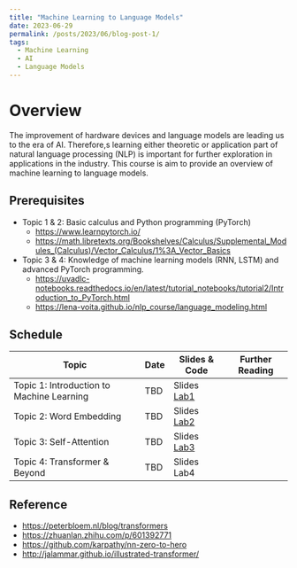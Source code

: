 ```yaml
---
title: "Machine Learning to Language Models"
date: 2023-06-29
permalink: /posts/2023/06/blog-post-1/
tags:
  - Machine Learning
  - AI
  - Language Models
---
```


# Overview

The improvement of hardware devices and language models are leading us to the era of AI. Therefore,s learning either theoretic or application part of natural language processing (NLP) is important for further exploration in applications in the industry. This course is aim to provide an overview of machine learning to language models.

## Prerequisites

- Topic 1 & 2: Basic calculus and Python programming (PyTorch)
  - https://www.learnpytorch.io/
  - https://math.libretexts.org/Bookshelves/Calculus/Supplemental_Modules_(Calculus)/Vector_Calculus/1%3A_Vector_Basics
- Topic 3 & 4: Knowledge of machine learning models (RNN, LSTM) and advanced PyTorch programming.
  - https://uvadlc-notebooks.readthedocs.io/en/latest/tutorial_notebooks/tutorial2/Introduction_to_PyTorch.html
  - https://lena-voita.github.io/nlp_course/language_modeling.html

## Schedule

| Topic                                     | Date | Slides & Code                                                                            | Further Reading |
| ----------------------------------------- | ---- | ---------------------------------------------------------------------------------------- | --------------- |
| Topic 1: Introduction to Machine Learning | TBD  | Slides [Lab1](https://colab.research.google.com/drive/1f5xqDU0Z1b9KUfR77Zsa83XAN54yaDGM) |                 |
| Topic 2: Word Embedding                   | TBD  | Slides [Lab2](https://colab.research.google.com/drive/1f5xqDU0Z1b9KUfR77Zsa83XAN54yaDGM) |                 |
| Topic 3: Self-Attention                   | TBD  | Slides [Lab3](https://colab.research.google.com/drive/1qlspZqkfAvk9GL8x_CWQOEE6WUVdwhbj) |                 |
| Topic 4: Transformer & Beyond             | TBD  | Slides Lab4                                                                              |                 |

## Reference

- https://peterbloem.nl/blog/transformers
- https://zhuanlan.zhihu.com/p/601392771
- https://github.com/karpathy/nn-zero-to-hero
- http://jalammar.github.io/illustrated-transformer/
